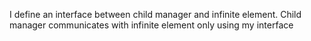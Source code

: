 I define an interface between child manager and infinite element.
Child manager communicates with infinite element  only using my interface
